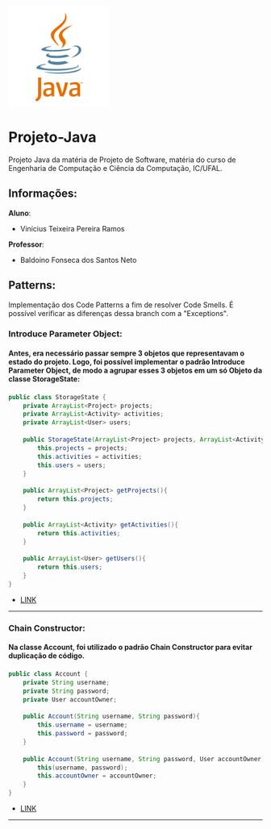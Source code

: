 <img src="/assets/java-logo.png" alt="drawing" width="200"/>

# Projeto-Java
Projeto Java da matéria de Projeto de Software, matéria do curso de Engenharia de Computação e Ciência da Computação, IC/UFAL.

## Informações:
**Aluno**:
* Vinícius Teixeira Pereira Ramos

**Professor**:
* Baldoino Fonseca dos Santos Neto

## Patterns:
Implementação dos Code Patterns a fim de resolver Code Smells. É possível verificar as diferenças dessa branch com a "Exceptions".

### Introduce Parameter Object:

#### Antes, era necessário passar sempre 3 objetos que representavam o estado do projeto. Logo, foi possível implementar o padrão Introduce Parameter Object, de modo a agrupar esses 3 objetos em um só Objeto da classe StorageState:
```java
public class StorageState {
    private ArrayList<Project> projects;
    private ArrayList<Activity> activities;
    private ArrayList<User> users;

    public StorageState(ArrayList<Project> projects, ArrayList<Activity> activities, ArrayList<User> users){
        this.projects = projects;
        this.activities = activities;
        this.users = users;
    }

    public ArrayList<Project> getProjects(){
        return this.projects;
    }

    public ArrayList<Activity> getActivities(){
        return this.activities;
    }

    public ArrayList<User> getUsers(){
        return this.users;
    }
}
```
* [LINK](https://github.com/VinnieT1/Projeto-Java/blob/Patterns/src/StorageState.java)

---

### Chain Constructor:

#### Na classe Account, foi utilizado o padrão Chain Constructor para evitar duplicação de código.
```java
public class Account {
    private String username;
    private String password;
    private User accountOwner;

    public Account(String username, String password){
        this.username = username;
        this.password = password;
    }

    public Account(String username, String password, User accountOwner){
        this(username, password);
        this.accountOwner = accountOwner;
    }
}
```
* [LINK](https://github.com/VinnieT1/Projeto-Java/blob/Patterns/src/Account.java)

---
